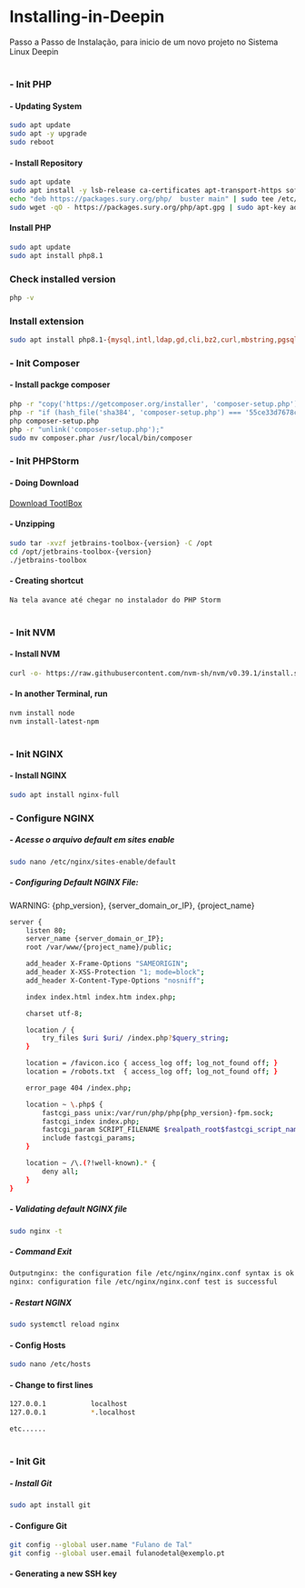 # Installing-in-Deepin
Passo a Passo de Instalação, para inicio de um novo projeto no Sistema Linux Deepin
#
### - Init PHP

#### - Updating System
```sh
sudo apt update
sudo apt -y upgrade
sudo reboot
```

#### - Install Repository 
```sh
sudo apt update
sudo apt install -y lsb-release ca-certificates apt-transport-https software-properties-common
echo "deb https://packages.sury.org/php/  buster main" | sudo tee /etc/apt/sources.list.d/sury-php.list
sudo wget -qO - https://packages.sury.org/php/apt.gpg | sudo apt-key add -
```

#### Install PHP
```sh
sudo apt update
sudo apt install php8.1
```

### Check installed version
```sh
php -v
```

### Install extension
```sh
sudo apt install php8.1-{mysql,intl,ldap,gd,cli,bz2,curl,mbstring,pgsql,opcache,soap,cgi,xml,fpm,zip}
```

### - Init Composer
#### - Install packge composer
```sh
php -r "copy('https://getcomposer.org/installer', 'composer-setup.php');"
php -r "if (hash_file('sha384', 'composer-setup.php') === '55ce33d7678c5a611085589f1f3ddf8b3c52d662cd01d4ba75c0ee0459970c2200a51f492d557530c71c15d8dba01eae') { echo 'Installer verified'; } else { echo 'Installer corrupt'; unlink('composer-setup.php'); } echo PHP_EOL;"
php composer-setup.php
php -r "unlink('composer-setup.php');"
sudo mv composer.phar /usr/local/bin/composer
```


### - Init PHPStorm
#### - Doing Download

<a href="https://www.jetbrains.com/toolbox-app/download/download-thanks.html?platform=linux" target="_blank">Download TootlBox</a>

#### - Unzipping

```sh
sudo tar -xvzf jetbrains-toolbox-{version} -C /opt
cd /opt/jetbrains-toolbox-{version}
./jetbrains-toolbox
```

#### - Creating shortcut
```sh
Na tela avance até chegar no instalador do PHP Storm
```
#
### - Init NVM

#### - Install NVM
```sh
curl -o- https://raw.githubusercontent.com/nvm-sh/nvm/v0.39.1/install.sh | bash
```
#### - In another Terminal, run
```sh
nvm install node
nvm install-latest-npm
```
#
### - Init NGINX
#### - Install NGINX
```sh
sudo apt install nginx-full
```
### - Configure NGINX
##### - Acesse o arquivo default em sites enable
```sh
sudo nano /etc/nginx/sites-enable/default
```
##### - Configuring Default NGINX File:
WARNING: {php_version}, {server_domain_or_IP}, {project_name}
```sh
server {
    listen 80;
    server_name {server_domain_or_IP};
    root /var/www/{project_name}/public;

    add_header X-Frame-Options "SAMEORIGIN";
    add_header X-XSS-Protection "1; mode=block";
    add_header X-Content-Type-Options "nosniff";

    index index.html index.htm index.php;

    charset utf-8;

    location / {
        try_files $uri $uri/ /index.php?$query_string;
    }

    location = /favicon.ico { access_log off; log_not_found off; }
    location = /robots.txt  { access_log off; log_not_found off; }

    error_page 404 /index.php;

    location ~ \.php$ {
        fastcgi_pass unix:/var/run/php/php{php_version}-fpm.sock;
        fastcgi_index index.php;
        fastcgi_param SCRIPT_FILENAME $realpath_root$fastcgi_script_name;
        include fastcgi_params;
    }

    location ~ /\.(?!well-known).* {
        deny all;
    }
}
```
##### - Validating default NGINX file
```sh
sudo nginx -t
```
##### - Command Exit
```sh
Outputnginx: the configuration file /etc/nginx/nginx.conf syntax is ok
nginx: configuration file /etc/nginx/nginx.conf test is successful
```
##### - Restart NGINX
```sh
sudo systemctl reload nginx
```
#### - Config Hosts
```sh
sudo nano /etc/hosts
```
#### - Change to first lines
```sh
127.0.0.1           localhost
127.0.0.1           *.localhost

etc......
```

#
### - Init Git
##### - Install Git
```sh
sudo apt install git
```
#### - Configure Git
```sh
git config --global user.name "Fulano de Tal"
git config --global user.email fulanodetal@exemplo.pt
```
#### - Generating a new SSH key
